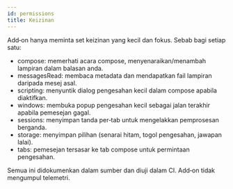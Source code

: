 ```yaml
---
id: permissions
title: Keizinan
---
```


Add‑on hanya meminta set keizinan yang kecil dan fokus. Sebab bagi setiap satu:

- compose: memerhati acara compose, menyenaraikan/menambah lampiran dalam balasan anda.
- messagesRead: membaca metadata dan mendapatkan fail lampiran daripada mesej asal.
- scripting: menyuntik dialog pengesahan kecil dalam compose apabila diaktifkan.
- windows: membuka popup pengesahan kecil sebagai jalan terakhir apabila pemesejan gagal.
- sessions: menyimpan tanda per‑tab untuk mengelakkan pemprosesan berganda.
- storage: menyimpan pilihan (senarai hitam, togol pengesahan, jawapan lalai).
- tabs: pemesejan tersasar ke tab compose untuk permintaan pengesahan.

Semua ini didokumenkan dalam sumber dan diuji dalam CI. Add‑on tidak mengumpul telemetri.

